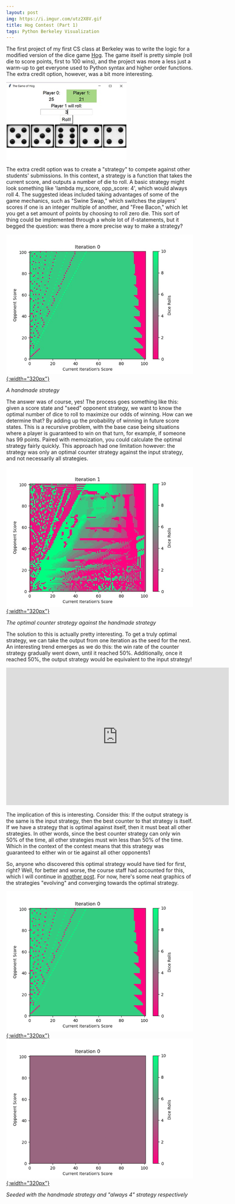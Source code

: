 ```yaml
---
layout: post
img: https://i.imgur.com/utz2X8V.gif
title: Hog Contest (Part 1)
tags: Python Berkeley Visualization
---
```


The first project of my first CS class at Berkeley was to write the logic for a modified version of the dice game
[Hog](http://inst.eecs.berkeley.edu/~cs61a/fa17/proj/hog/). The game itself is pretty simple (roll die to score points, first to 100 wins),
and the project was more a less just a warm-up to get everyone used to Python syntax and higher order functions. The extra credit option,
however, was a bit more interesting.


![](/images/hog-gui.jpg)


The extra credit option was to create a "strategy" to compete against other students' submissions. In this context,
a strategy is a function that takes the current score, and outputs a number of die to roll. A basic strategy might
look something like 'lambda my_score, opp_score: 4', which would always roll 4. The suggested ideas included taking
advantages of some of the game mechanics, such as "Swine Swap," which switches the players' scores if one is an integer
multiple of another, and "Free Bacon," which let you get a set amount of points by choosing to roll zero die. This
sort of thing could be implemented through a whole lot of if-statements, but it begged the question: was there a more
precise way to make a strategy?

[![](/images/iteration0.jpg){:width="320px"}](/images/iteration0.jpg)


*A handmade strategy*

The answer was of course, yes! The process goes something like this: given a score state and "seed" opponent strategy, we want to know the optimal
number of dice to roll to maximize our odds of winning. How can we determine that? By adding up the probability of winning
in future score states. This is a recursive problem, with the base case being situations where a player is guaranteed to win
on that turn, for example, if someone has 99 points. Paired with memoization, you could calculate the optimal strategy fairly
quickly. This approach had one limitation however: the strategy was only an optimal counter strategy against the input strategy, and not necessarily
all strategies.

[![](/images/iteration1.jpg){:width="320px"}](/images/iteration1.jpg)

*The optimal counter strategy against the handmade strategy*

The solution to this is actually pretty interesting. To get a truly optimal strategy, we can take the output from one iteration as
the seed for the next. An interesting trend emerges as we do this: the win rate of the counter strategy gradually went down, until
it reached 50%. Additionally, once it reached 50%, the output strategy would be equivalent to the input strategy!

<iframe width="600" height="371" seamless frameborder="0" scrolling="no" src="https://docs.google.com/spreadsheets/d/e/2PACX-1vSHv20ef9STEktZIhsttsDrPg-5DBtHDcbIfyTbquh56xGqkVaOt5ZdGMhRZ5rx_AA16l3rpf198zzZ/pubchart?oid=1321489337&amp;format=interactive"></iframe>

The implication of this is interesting. Consider this: If the output strategy is the same is the input strategy, then the best counter to that strategy is itself. If we have a strategy that is optimal against itself, then it must beat all other strategies.
In other words, since the best counter strategy can only win 50% of the time, all other strategies must win less than 50% of the time. Which in the context of the contest means that this strategy was guaranteed to either win or tie against all other opponents1


So, anyone who discovered this optimal strategy would have tied for first, right? Well, for better and worse, the course staff had accounted
for this, which I will continue in [another post](/Hog-Contest-2/). For now, here's some neat graphics of the strategies "evolving" and converging towards
the optimal strategy.

[![](/images/human_base.gif){:width="320px"}](/images/human_base.gif)
[![](/images/always_4_base.gif){:width="320px"}](/images/always_4_base.gif)


*Seeded with the handmade strategy and "always 4" strategy respectively*
